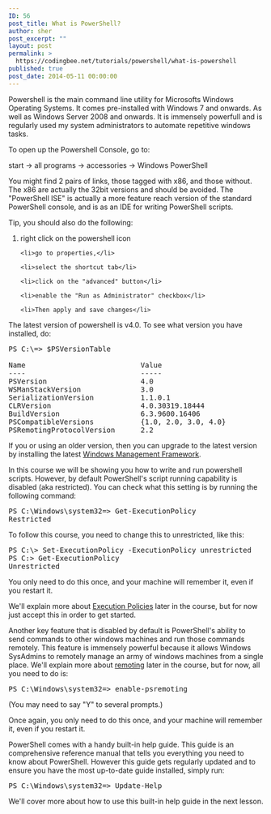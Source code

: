 ```yaml
---
ID: 56
post_title: What is PowerShell?
author: sher
post_excerpt: ""
layout: post
permalink: >
  https://codingbee.net/tutorials/powershell/what-is-powershell
published: true
post_date: 2014-05-11 00:00:00
---
```

Powershell is the main command line utility for Microsofts Windows Operating Systems. It comes pre-installed with Windows 7 and onwards. As well as Windows Server 2008 and onwards. It is immensely powerfull and is regularly used my system administrators to automate repetitive windows tasks.

To open up the Powershell Console, go to:

start -> all programs -> accessories -> Windows PowerShell

You might find 2 pairs of links, those tagged with x86, and those without. The x86 are actually the 32bit versions and should be avoided. The "PowerShell ISE" is actually a more feature reach version of the standard PowerShell console, and is as an IDE for writing PowerShell scripts.

Tip, you should also do the following: 

<ol>
	<li>right click on the powershell icon</li>

	<li>go to properties,</li>

	<li>select the shortcut tab</li>

	<li>click on the "advanced" button</li>

	<li>enable the "Run as Administrator" checkbox</li>

	<li>Then apply and save changes</li>
</ol>


The latest version of powershell is v4.0. To see what version you have installed, do:


<pre>
PS C:\=> $PSVersionTable

Name                           Value
----                           -----
PSVersion                      4.0
WSManStackVersion              3.0
SerializationVersion           1.1.0.1
CLRVersion                     4.0.30319.18444
BuildVersion                   6.3.9600.16406
PSCompatibleVersions           {1.0, 2.0, 3.0, 4.0}
PSRemotingProtocolVersion      2.2
</pre>


If you or using an older version, then you can upgrade to the latest version by installing the latest <a href="https://www.microsoft.com/en-us/download/details.aspx?id=48729">Windows Management Framework</a>.

In this course we will be showing you how to write and run powershell scripts. However, by default PowerShell's script running capability is disabled (aka restricted). You can check what this setting is by running the following command:



<pre>PS C:\Windows\system32=> Get-ExecutionPolicy
Restricted</pre>



To follow this course, you need to change this to unrestricted, like this:

<pre>
PS C:\> Set-ExecutionPolicy -ExecutionPolicy unrestricted
PS C:> Get-ExecutionPolicy
Unrestricted
</pre>


You only need to do this once, and your machine will remember it, even if you restart it.

We'll explain more about <a title="PowerShell - Security Alert" href="http://codingbee.net/tutorials/powershell/powershell-security-alert/">Execution Policies</a> later in the course, but for now just accept this in order to get started.

Another key feature that is disabled by default is PowerShell's ability to send commands to other windows machines and run those commands remotely. This feature is immensely powerful because it allows Windows SysAdmins to remotely manage an army of windows machines from a single place. We'll explain more about <a href="http://codingbee.net/tutorials/powershell/powershell-run-commands-on-remote-machines/">remoting</a> later in the course, but for now, all you need to do is:


<pre>
PS C:\Windows\system32=> enable-psremoting
</pre>

(You may need to say "Y" to several prompts.)

Once again, you only need to do this once, and your machine will remember it, even if you restart it.

PowerShell comes with a handy built-in help guide. This guide is an comprehensive reference manual that tells you everything you need to know about PowerShell. However this guide gets regularly updated and to ensure you have the most up-to-date guide installed, simply run:


<pre>
PS C:\Windows\system32=> Update-Help
</pre>


We'll cover more about how to use this built-in help guide in the next lesson.